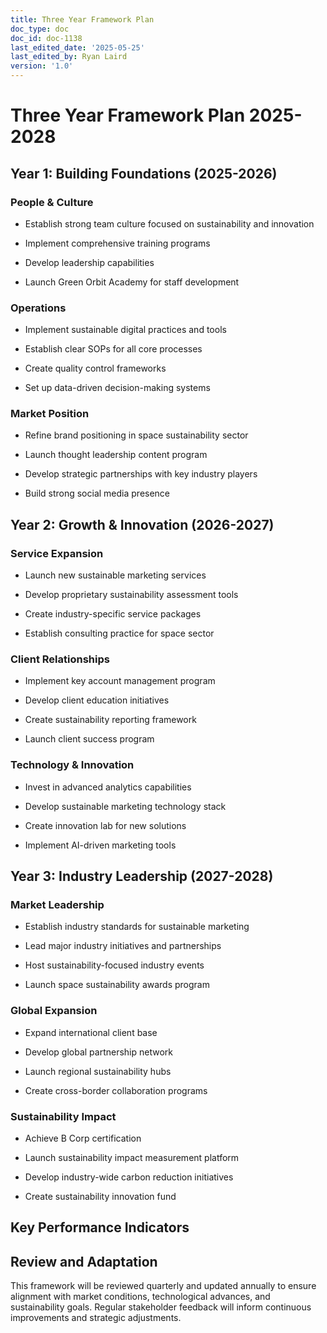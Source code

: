 ```yaml
---
title: Three Year Framework Plan
doc_type: doc
doc_id: doc-1138
last_edited_date: '2025-05-25'
last_edited_by: Ryan Laird
version: '1.0'
---
```


# Three Year Framework Plan 2025-2028

## Year 1: Building Foundations (2025-2026)

### People & Culture

- Establish strong team culture focused on sustainability and innovation

- Implement comprehensive training programs

- Develop leadership capabilities

- Launch Green Orbit Academy for staff development

### Operations

- Implement sustainable digital practices and tools

- Establish clear SOPs for all core processes

- Create quality control frameworks

- Set up data-driven decision-making systems

### Market Position

- Refine brand positioning in space sustainability sector

- Launch thought leadership content program

- Develop strategic partnerships with key industry players

- Build strong social media presence

## Year 2: Growth & Innovation (2026-2027)

### Service Expansion

- Launch new sustainable marketing services

- Develop proprietary sustainability assessment tools

- Create industry-specific service packages

- Establish consulting practice for space sector

### Client Relationships

- Implement key account management program

- Develop client education initiatives

- Create sustainability reporting framework

- Launch client success program

### Technology & Innovation

- Invest in advanced analytics capabilities

- Develop sustainable marketing technology stack

- Create innovation lab for new solutions

- Implement AI-driven marketing tools

## Year 3: Industry Leadership (2027-2028)

### Market Leadership

- Establish industry standards for sustainable marketing

- Lead major industry initiatives and partnerships

- Host sustainability-focused industry events

- Launch space sustainability awards program

### Global Expansion

- Expand international client base

- Develop global partnership network

- Launch regional sustainability hubs

- Create cross-border collaboration programs

### Sustainability Impact

- Achieve B Corp certification

- Launch sustainability impact measurement platform

- Develop industry-wide carbon reduction initiatives

- Create sustainability innovation fund

## Key Performance Indicators

<!-- Unsupported block type: table -->

## Review and Adaptation

This framework will be reviewed quarterly and updated annually to ensure alignment with market conditions, technological advances, and sustainability goals. Regular stakeholder feedback will inform continuous improvements and strategic adjustments.
